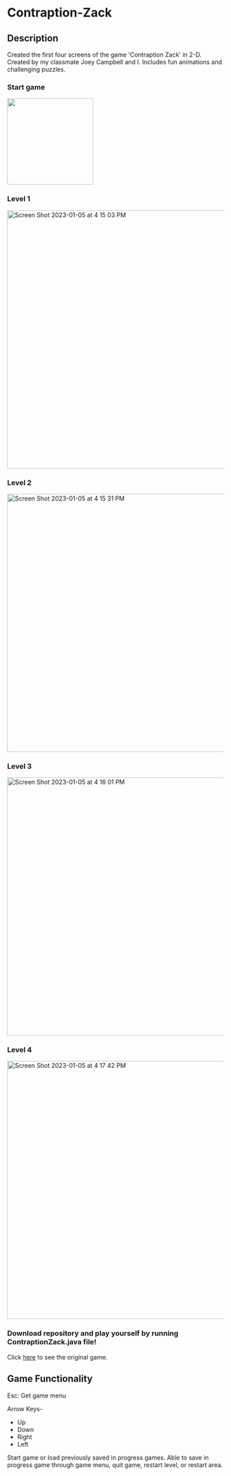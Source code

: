 # Contraption-Zack
## Description
Created the first four screens of the game 'Contraption Zack' in 2-D. Created by my classmate Joey Campbell and I. Includes fun animations and challenging puzzles.

### Start game
<img src="https://user-images.githubusercontent.com/83095073/210903771-bda15a60-6b1c-4d7d-9a0c-9a781566ce2b.jpg" width="200" height="200">

### Level 1
<img width="599" alt="Screen Shot 2023-01-05 at 4 15 03 PM" src="https://user-images.githubusercontent.com/83095073/210904110-bfcc09d3-3425-46e3-8735-5dea7a4138b2.png">

### Level 2
<img width="599" alt="Screen Shot 2023-01-05 at 4 15 31 PM" src="https://user-images.githubusercontent.com/83095073/210904148-3587d776-cff2-405b-911c-6e12c2215658.png">

### Level 3
<img width="599" alt="Screen Shot 2023-01-05 at 4 16 01 PM" src="https://user-images.githubusercontent.com/83095073/210904199-ce308158-df2f-49ba-a657-59670e7a61d0.png">

### Level 4
<img width="599" alt="Screen Shot 2023-01-05 at 4 17 42 PM" src="https://user-images.githubusercontent.com/83095073/210904394-36f5df3a-1751-47f1-986f-3575ec7022d2.png">

### Download repository and play yourself by running ContraptionZack.java file!

Click [here](https://classicreload.com/contraption-zack.html) to see the original game.

## Game Functionality
Esc: Get game menu

Arrow Keys-
- Up
- Down
- Right
- Left

Start game or load previously saved in progress games. Able to save in progress game through game menu, quit game, restart level, or restart area.
